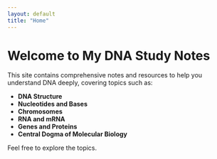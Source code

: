 ```yaml
---
layout: default
title: "Home"
---
```


# Welcome to My DNA Study Notes

This site contains comprehensive notes and resources to help you understand DNA deeply, covering topics such as:

- **DNA Structure**
- **Nucleotides and Bases**
- **Chromosomes**
- **RNA and mRNA**
- **Genes and Proteins**
- **Central Dogma of Molecular Biology**

Feel free to explore the topics.
